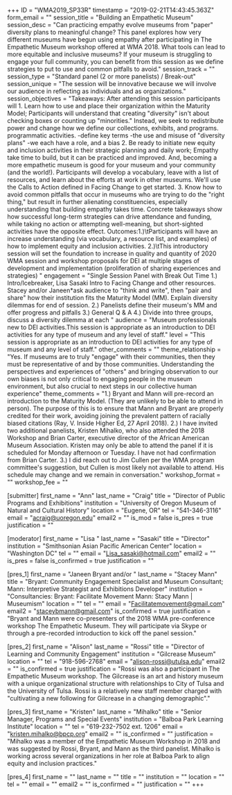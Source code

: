 +++
ID = "WMA2019_SP33R"
timestamp = "2019-02-21T14:43:45.363Z"
form_email = ""
session_title = "Building an Empathetic Museum"
session_desc = "Can practicing empathy evolve museums from \"paper\" diversity plans to meaningful change? This panel explores how very different museums have begun using empathy after participating in The Empathetic Museum workshop offered at WMA 2018. What tools can lead to more equitable and inclusive museums? If your museum is struggling to engage your full community, you can benefit from this session as we define strategies to put to use and common pitfalls to avoid."
session_track = ""
session_type = "Standard panel (2 or more panelists) / Break-out"
session_unique = "The session will be innovative because we will involve our audience in reflecting as individuals and as organizations."
session_objectives = "Takeaways: After attending this session participants will 1. Learn how to use and place their organization within the Maturity Model; Participants will understand that creating \"diversity\" isn't about checking boxes or counting up \"minorities.\" Instead, we seek to redistribute power and change how we define our collections, exhibits, and programs. programmatic activities. -define key terms -the use and misuse of \"diversity plans\" -we each have a role, and a bias 2. Be ready to initiate new equity and inclusion activities in their strategic planning and daily work; Empathy take time to build, but it can be practiced and improved. And, becoming a more empathetic museum is good for your museum and your community (and the world!). Participants will develop a vocabulary, leave with a list of resources, and learn about the efforts at work in other museums. We'll use the Calls to Action defined in Facing Change to get started. 3. Know how to avoid common pitfalls that occur in museums who are trying to do the \"right thing,\" but result in further alienating constituencies, especially understanding that building empathy takes time. Concrete takeaways show how successful long-term strategies can drive attendance and funding, while taking no action or attempting well-meaning, but short-sighted activities have the opposite effect. Outcomes:1.)\tParticipants will have an increase understanding (via vocabulary, a resource list, and examples) of how to implement equity and inclusion activities. 2.)\tThis introductory session will set the foundation to increase in quality and quantity of 2020 WMA session and workshop proposals for DEI at multiple stages of development and implementation (proliferation of sharing experiences and strategies) "
engagement = "Single Session Panel with Break Out Time 1.) Intro/Icebreaker, Lisa Sasaki Intro to Facing Change and other resources. Stacey and/or Janeen*ask audience to \"think and write\", then \"pair and share\" how their institution fits the Maturity Model (MM). Explain diversity dilemmas for end of session. 2.) Panelists define their museum's MM and offer progress and pitfalls 3.) General Q & A 4.) Divide into three groups, discuss a diversity dilemma at each "
audience = "Museum professionals new to DEI activities.This session is appropriate as an introduction to DEI activities for any type of museum and any level of staff."
level = "This session is appropriate as an introduction to DEI activities for any type of museum and any level of staff."
other_comments = ""
theme_relationship = "Yes. If museums are to truly \"engage\" with their communities, then they must be representative of and by those communities. Understanding the perspectives and experiences of \"others\" and bringing observation to our own biases is not only critical to engaging people in the museum environment, but also crucial to next steps in our collective human experience"
theme_comments = "1.) Bryant and Mann will pre-record an introduction to the Maturity Model. (They are unlikely to be able to attend in person). The purpose of this is to ensure that Mann and Bryant are properly credited for their work, avoiding joining the prevalent pattern of racially biased citations (Ray, V. Inside Higher Ed, 27 April 2018). 2.) I have invited two additional panelists, Kristen Mihalko, who also attended the 2018 Workshop and Brian Carter, executive director of the African American Museum Association. Kristen may only be able to attend the panel if it is scheduled for Monday afternoon or Tuesday. I have not had confirmation from Brian Carter. 3.) I did reach out to Jim Cullen per the WMA program committee's suggestion, but Cullen is most likely not available to attend. His schedule may change and we remain in conversation."
workshop_format = ""
workshop_fee = ""

[submitter]
first_name = "Ann"
last_name = "Craig"
title = "Director of Public Programs and Exhibitions"
institution = "University of Oregon Museum of Natural and Cultural History"
location = "Eugene, OR"
tel = "541-346-3116"
email = "acraig@uoregon.edu"
email2 = ""
is_mod = false
is_pres = true
justification = ""

[moderator]
first_name = "Lisa "
last_name = "Sasaki"
title = "Director"
institution = "Smithsonian Asian Pacific American Center"
location = "Washington DC"
tel = ""
email = "Lisa_sasaki@hotmail.com"
email2 = ""
is_pres = false
is_confirmed = true
justification = ""

[pres_1]
first_name = "Janeen Bryant and/or "
last_name = "Stacey Mann"
title = "Bryant: Community Engagement Specialist and Museum Consultant; Mann: Interpretive Strategist and Exhibitions Developer"
institution = "Consultancies: Bryant: Facilitate Movement Mann: Stacy Mann | Museumism"
location = ""
tel = ""
email = "Facilitatemovement@gmail.com"
email2 = "staceybmann@gmail.com"
is_confirmed = true
justification = "Bryant and Mann were co-presenters of the 2018 WMA pre-conference workshop The Empathetic Museum. They will participate via Skype or through a pre-recorded introduction to kick off the panel session."

[pres_2]
first_name = "Alison"
last_name = "Rossi"
title = "Director of Learning and Community Engagement"
institution = "Gilcrease Museum"
location = ""
tel = "918-596-2768"
email = "alison-rossi@utulsa.edu"
email2 = ""
is_confirmed = true
justification = "Rossi was also a participant in The Empathetic Museum workshop. The Gilcrease is an art and history museum with a unique organizational structure with relationships to City of Tulsa and the University of Tulsa. Rossi is a relatively new staff member charged with \"cultivating a new following for Gilcrease in a changing demographic\"."

[pres_3]
first_name = "Kristen"
last_name = "Mihalko"
title = "Senior Manager, Programs and Special Events"
institution = "Balboa Park Learning Institute"
location = ""
tel = "619-232-7502 ext. 1206"
email = "kristen.mihalko@bpcp.org"
email2 = ""
is_confirmed = ""
justification = "Mihalko was a member of the Empathetic Museum Workshop in 2018 and was suggested by Rossi, Bryant, and Mann as the third panelist. Mihalko is working across several organizations in her role at Balboa Park to align equity and inclusion practices."

[pres_4]
first_name = ""
last_name = ""
title = ""
institution = ""
location = ""
tel = ""
email = ""
email2 = ""
is_confirmed = ""
justification = ""
+++
